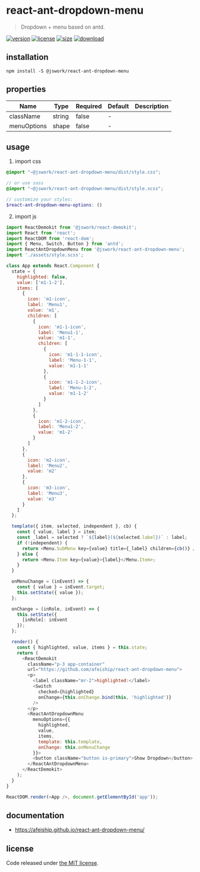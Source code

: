 # react-ant-dropdown-menu
> Dropdown + menu based on antd.

[![version][version-image]][version-url]
[![license][license-image]][license-url]
[![size][size-image]][size-url]
[![download][download-image]][download-url]

## installation
```shell
npm install -S @jswork/react-ant-dropdown-menu
```

## properties
| Name        | Type   | Required | Default | Description |
| ----------- | ------ | -------- | ------- | ----------- |
| className   | string | false    | -       |
| menuOptions | shape  | false    | -       |             |


## usage
1. import css
  ```scss
  @import "~@jswork/react-ant-dropdown-menu/dist/style.css";

  // or use sass
  @import "~@jswork/react-ant-dropdown-menu/dist/style.scss";

  // customize your styles:
  $react-ant-dropdown-menu-options: ()
  ```
2. import js
  ```js
  import ReactDemokit from '@jswork/react-demokit';
  import React from 'react';
  import ReactDOM from 'react-dom';
  import { Menu, Switch, Button } from 'antd';
  import ReactAntDropdownMenu from '@jswork/react-ant-dropdown-menu';
  import './assets/style.scss';

  class App extends React.Component {
    state = {
      highlighted: false,
      value: ['m1-1-2'],
      items: [
        {
          icon: 'm1-icon',
          label: 'Menu1',
          value: 'm1',
          children: [
            {
              icon: 'm1-1-icon',
              label: 'Menu1-1',
              value: 'm1-1',
              children: [
                {
                  icon: 'm1-1-1-icon',
                  label: 'Menu-1-1',
                  value: 'm1-1-1'
                },
                {
                  icon: 'm1-1-2-icon',
                  label: 'Menu-1-2',
                  value: 'm1-1-2'
                }
              ]
            },
            {
              icon: 'm1-2-icon',
              label: 'Menu1-2',
              value: 'm1-2'
            }
          ]
        },
        {
          icon: 'm2-icon',
          label: 'Menu2',
          value: 'm2'
        },
        {
          icon: 'm3-icon',
          label: 'Menu3',
          value: 'm3'
        }
      ]
    };

    template({ item, selected, independent }, cb) {
      const { value, label } = item;
      const _label = selected ? `${label}(${selected.label})` : label;
      if (!independent) {
        return <Menu.SubMenu key={value} title={_label} children={cb()} />;
      } else {
        return <Menu.Item key={value}>{label}</Menu.Item>;
      }
    }

    onMenuChange = (inEvent) => {
      const { value } = inEvent.target;
      this.setState({ value });
    };

    onChange = (inRole, inEvent) => {
      this.setState({
        [inRole]: inEvent
      });
    };

    render() {
      const { highlighted, value, items } = this.state;
      return (
        <ReactDemokit
          className="p-3 app-container"
          url="https://github.com/afeiship/react-ant-dropdown-menu">
          <p>
            <label className="mr-2">highlighted:</label>
            <Switch
              checked={highlighted}
              onChange={this.onChange.bind(this, 'highlighted')}
            />
          </p>
          <ReactAntDropdownMenu
            menuOptions={{
              highlighted,
              value,
              items,
              template: this.template,
              onChange: this.onMenuChange
            }}>
            <button className="button is-primary">Show Dropdown</button>
          </ReactAntDropdownMenu>
        </ReactDemokit>
      );
    }
  }

  ReactDOM.render(<App />, document.getElementById('app'));

  ```

## documentation
- https://afeiship.github.io/react-ant-dropdown-menu/


## license
Code released under [the MIT license](https://github.com/afeiship/react-ant-dropdown-menu/blob/master/LICENSE.txt).

[version-image]: https://img.shields.io/npm/v/@jswork/react-ant-dropdown-menu
[version-url]: https://npmjs.org/package/@jswork/react-ant-dropdown-menu

[license-image]: https://img.shields.io/npm/l/@jswork/react-ant-dropdown-menu
[license-url]: https://github.com/afeiship/react-ant-dropdown-menu/blob/master/LICENSE.txt

[size-image]: https://img.shields.io/bundlephobia/minzip/@jswork/react-ant-dropdown-menu
[size-url]: https://github.com/afeiship/react-ant-dropdown-menu/blob/master/dist/react-ant-dropdown-menu.min.js

[download-image]: https://img.shields.io/npm/dm/@jswork/react-ant-dropdown-menu
[download-url]: https://www.npmjs.com/package/@jswork/react-ant-dropdown-menu
